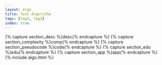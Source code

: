 ```yaml
---
layout: algo
title: Test Algorithm
tags: [tag1, tag2]
index: true
---
```

{% capture section_desc %}desc{% endcapture %}
{% capture section_complexity %}comp{% endcapture %}
{% capture section_pseudocode %}code{% endcapture %}
{% capture section_edu %}edu{% endcapture %}
{% capture section_app %}app{% endcapture %}
{% include algo.html %}